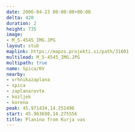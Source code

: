 ```yaml
---
date: 2006-04-23 00:00:00+00:00
delta: 420
duration: 2
height: 735
image:
- M_5-4545_IMG.JPG
layout: stub
maplink: https://mapzs.projekti.si/path/31601
multilead: M_5-4545_IMG.JPG
multipath: true
name: Spica/KV
nearby:
- vrhnikazaplana
- spica
- zaplanarovte
- kozljek
- korena
peak: 45.971434,14.251496
start: 45.963698,14.275556
title: Planina from Kurja vas
---
```

